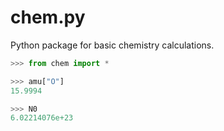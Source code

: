 # chem.py
Python package for basic chemistry calculations.

```python
>>> from chem import *

>>> amu["O"]
15.9994

>>> N0
6.02214076e+23
```
